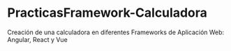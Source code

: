 # PracticasFramework-Calculadora
Creación de una calculadora en diferentes Frameworks de Aplicación Web: Angular, React y Vue
